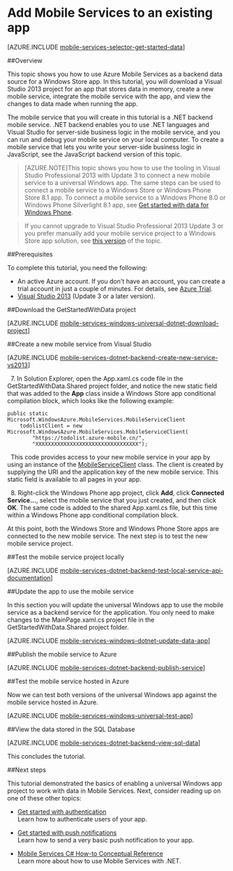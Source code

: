 <properties 
	pageTitle="Add Mobile Services to an existing universal Windows Store app | Windows Azure" 
	description="Learn how to get started using Mobile Services to leverage data in your Windows Store app." 
	services="mobile-services" 
	documentationCenter="windows" 
	authors="ggailey777" 
	manager="dwrede" 
	editor=""/>

<tags
	ms.service="mobile-services"
	ms.date="07/21/2015"
	wacn.date=""/>

# Add Mobile Services to an existing app

[AZURE.INCLUDE [mobile-services-selector-get-started-data](../includes/mobile-services-selector-get-started-data.md)]

##Overview

This topic shows you how to use Azure Mobile Services as a backend data source for a Windows Store app. In this tutorial, you will download a Visual Studio 2013 project for an app that stores data in memory, create a new mobile service, integrate the mobile service with the app, and view the changes to data made when running the app.

The mobile service that you will create in this tutorial is a .NET backend mobile service. .NET backend enables you to use .NET languages and Visual Studio for server-side business logic in the mobile service, and you can run and debug your mobile service on your local computer. To create a mobile service that lets you write your server-side business logic in JavaScript, see the JavaScript backend version of this topic.

>[AZURE.NOTE]This topic shows you how to use the tooling in Visual Studio Professional 2013 with Update 3 to connect a new mobile service to a universal Windows app. The same steps can be used to connect a mobile service to a Windows Store or Windows Phone Store 8.1 app. To connect a mobile service to a Windows Phone 8.0 or Windows Phone Silverlight 8.1 app, see [Get started with data for Windows Phone](/documentation/articles/mobile-services-dotnet-backend-windows-phone-get-started-data).

> If you cannot upgrade to Visual Studio Professional 2013 Update 3 or you prefer manually add your mobile service project to a Windows Store app solution, see [this version](/documentation/articles/mobile-services-dotnet-backend-windows-store-dotnet-get-started-data) of the topic.

##Prerequisites

To complete this tutorial, you need the following:

* An active Azure account. If you don't have an account, you can create a trial account in just a couple of minutes. For details, see [Azure Trial](/pricing/1rmb-trial/?WT.mc_id=A0E0E5C02&amp;returnurl=http%3A%2F%2Fazure.microsoft.com%2Fdocumentation%2Farticles%2Fmobile-services-dotnet-backend-windows-universal-dotnet-get-started-data%2F).
* <a href="https://go.microsoft.com/fwLink/p/?LinkID=391934" target="_blank">Visual Studio 2013</a> (Update 3 or a later version). 

##Download the GetStartedWithData project

[AZURE.INCLUDE [mobile-services-windows-universal-dotnet-download-project](../includes/mobile-services-windows-universal-dotnet-download-project.md)]

##Create a new mobile service from Visual Studio

[AZURE.INCLUDE [mobile-services-dotnet-backend-create-new-service-vs2013](../includes/mobile-services-dotnet-backend-create-new-service-vs2013.md)]

&nbsp;&nbsp;7. In Solution Explorer, open the App.xaml.cs code file in the GetStartedWithData.Shared project folder, and notice the new static field that was added to the **App** class inside a Windows Store app conditional compilation block, which looks like the following example: 

	public static Microsoft.WindowsAzure.MobileServices.MobileServiceClient 
	    todolistClient = new Microsoft.WindowsAzure.MobileServices.MobileServiceClient(
	        "https://todolist.azure-mobile.cn/",
	        "XXXXXXXXXXXXXXXXXXXXXXXXXXXXXXXXX");
		

&nbsp;&nbsp;This code provides access to your new mobile service in your app by using an instance of the [MobileServiceClient](http://go.microsoft.com/fwlink/p/?LinkId=302030) class. The client is created by supplying the URI and the application key of the new mobile service. This static field is available to all pages in your app.

&nbsp;&nbsp;8. Right-click the Windows Phone app project, click **Add**, click **Connected Service...**, select the mobile service that you just created, and then click **OK**. The same code is added to the shared App.xaml.cs file, but this time within a Windows Phone app conditional compilation block.

At this point, both the Windows Store and Windows Phone Store apps are connected to the new mobile service. The next step is to test the new mobile service project.


##Test the mobile service project locally

[AZURE.INCLUDE [mobile-services-dotnet-backend-test-local-service-api-documentation](../includes/mobile-services-dotnet-backend-test-local-service-api-documentation.md)]


##Update the app to use the mobile service

In this section you will update the universal Windows app to use the mobile service as a backend service for the application. You only need to make changes to the MainPage.xaml.cs project file in the GetStartedWithData.Shared project folder. 

[AZURE.INCLUDE [mobile-services-windows-dotnet-update-data-app](../includes/mobile-services-windows-dotnet-update-data-app.md)]


##Publish the mobile service to Azure

[AZURE.INCLUDE [mobile-services-dotnet-backend-publish-service](../includes/mobile-services-dotnet-backend-publish-service.md)]


##Test the mobile service hosted in Azure

Now we can test both versions of the universal Windows app against the mobile service hosted in Azure.

[AZURE.INCLUDE [mobile-services-windows-universal-test-app](../includes/mobile-services-windows-universal-test-app.md)]

##View the data stored in the SQL Database

[AZURE.INCLUDE [mobile-services-dotnet-backend-view-sql-data](../includes/mobile-services-dotnet-backend-view-sql-data.md)]
 
This concludes the tutorial.

##Next steps

This tutorial demonstrated the basics of enabling a universal Windows app project to work with data in Mobile Services. Next, consider reading up on one of these other topics:

* [Get started with authentication]
  <br/>Learn how to authenticate users of your app.

* [Get started with push notifications] 
  <br/>Learn how to send a very basic push notification to your app.

* [Mobile Services C# How-to Conceptual Reference](/documentation/articles/mobile-services-windows-dotnet-how-to-use-client-library)
  <br/>Learn more about how to use Mobile Services with .NET.


<!-- Images. -->



<!-- URLs. -->
[Validate and modify data with scripts]: /develop/mobile/tutorials/validate-modify-and-augment-data-dotnet
[Refine queries with paging]: /develop/mobile/tutorials/add-paging-to-data-dotnet
[Get started with Mobile Services]: /documentation/articles/mobile-services-dotnet-backend-windows-store-dotnet-get-started
[Get started with authentication]: /documentation/articles/mobile-services-dotnet-backend-windows-store-dotnet-get-started-users
[Get started with push notifications]: /documentation/articles/mobile-services-dotnet-backend-windows-store-dotnet-get-started-push
[Get started with offline data sync]: /documentation/articles/mobile-services-windows-store-dotnet-get-started-offline-data
[Azure Management Portal]: https://manage.windowsazure.cn/
[Management Portal]: https://manage.windowsazure.cn/
[Mobile Services SDK]: http://go.microsoft.com/fwlink/p/?LinkId=257545
[Developer Code Samples site]:  http://go.microsoft.com/fwlink/p/?LinkID=510826
[Mobile Services .NET How-to Conceptual Reference]: /documentation/articles/mobile-services-windows-dotnet-how-to-use-client-library
[MobileServiceClient class]: http://go.microsoft.com/fwlink/p/?LinkId=302030
  